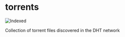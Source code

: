 torrents 
========
![Indexed](https://img.shields.io/badge/indexed-237649-blue)

Collection of torrent files discovered in the DHT network
